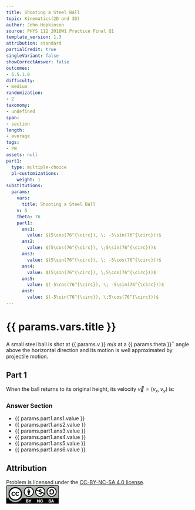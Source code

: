 ```yaml
---
title: Shooting a Steel Ball
topic: Kinematics(2D and 3D)
author: John Hopkinson
source: PHYS 112 2018W1 Practice Final Q1
template_version: 1.3
attribution: standard
partialCredit: true
singleVariant: false
showCorrectAnswer: false
outcomes:
- 5.5.1.0
difficulty:
- medium
randomization:
- 2
taxonomy:
- undefined
span:
- section
length:
- average
tags:
- PW
assets: null
part1:
  type: multiple-choice
  pl-customizations:
    weight: 1
substitutions:
  params:
    vars:
      title: Shooting a Steel Ball
    v: 5
    theta: 76
    part1:
      ans1:
        value: $(5\cos(76^{\circ}), \; -5\sin(76^{\circ}))$
      ans2:
        value: $(5\cos(76^{\circ}), \;5\sin(76^{\circ}))$
      ans3:
        value: $(5\sin(76^{\circ}), \; -5\cos(76^{\circ}))$
      ans4:
        value: $(5\sin(76^{\circ}), \;5\cos(76^{\circ}))$
      ans5:
        value: $(-5\cos(76^{\circ}), \; -5\sin(76^{\circ}))$
      ans6:
        value: $(-5\sin(76^{\circ}), \;5\cos(76^{\circ}))$
---
```

# {{ params.vars.title }}
A small steel ball is shot at {{ params.v }} $m/s$ at a {{ params.theta }}$^{\circ}$ angle above the horizontal direction and its motion is well approximated by projectile motion.

## Part 1

When the ball returns to its original height, its velocity $\overrightarrow{v} = (v_x, v_y)$ is:

### Answer Section

- {{ params.part1.ans1.value }}
- {{ params.part1.ans2.value }}
- {{ params.part1.ans3.value }}
- {{ params.part1.ans4.value }}
- {{ params.part1.ans5.value }}
- {{ params.part1.ans6.value }}

## Attribution

Problem is licensed under the [CC-BY-NC-SA 4.0 license](https://creativecommons.org/licenses/by-nc-sa/4.0/).<br> ![The Creative Commons 4.0 license requiring attribution-BY, non-commercial-NC, and share-alike-SA license.](https://raw.githubusercontent.com/firasm/bits/master/by-nc-sa.png)